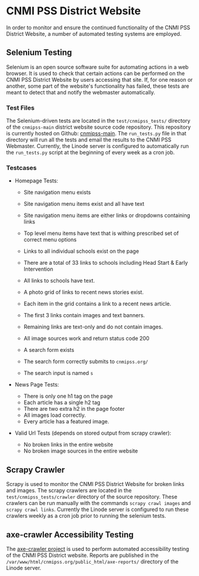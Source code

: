 # CNMI PSS District Website

In order to monitor and ensure the continued functionality of the CNMI PSS District Website, a number of automated testing systems are employed.

## Selenium Testing

Selenium is an open source software suite for automating actions in a web browser.  It is used to check that certain actions can be performed on the CNMI PSS District Website by users accessing that site.  If, for one reason or another, some part of the website's functionality has failed, these tests are meant to detect that and notify the webmaster automatically.

### Test Files

The Selenium-driven tests are located in the `test/cnmipss_tests/` directory of the `cnmipss-main` district website source code repository.  This repository is currently hosted on Github: [cnmipss-main](https://github.com/cnmipss-web/cnmi-pss-main).  The `run_tests.py` file in that directory will run all the tests and email the results to the CNMI PSS Webmaster.  Currently, the Linode server is configured to automatically run the `run_tests.py` script at the beginning of every week as a cron job.

### Testcases

* Homepage Tests:
    * Site navigation menu exists
    * Site navigation menu items exist and all have text
    * Site navigation menu items are either links or dropdowns containing links
    * Top level menu items have text that is withing prescribed set of correct menu options
    
    * Links to all individual schools exist on the page
    * There are a total of 33 links to schools including Head Start & Early Intervention
    * All links to schools have text.

    * A photo grid of links to recent news stories exist.
    * Each item in the grid contains a link to a recent news article.
    * The first 3 links contain images and text banners.
    * Remaining links are text-only and do not contain images.
    * All image sources work and return status code 200

    * A search form exists
    * The search form correctly submits to `cnmipss.org/`
    * The search input is named `s`

* News Page Tests:
    * There is only one h1 tag on the page
    * Each article has a single h2 tag
    * There are two extra h2 in the page footer
    * All images load correctly.
    * Every article has a featured image.

* Valid Url Tests (depends on stored output from scrapy crawler):
    * No broken links in the entire website
    * No broken image sources in the entire website

## Scrapy Crawler

Scrapy is used to monitor the CNMI PSS District Website for broken links and images.  The scrapy crawlers are located in the `test/cnmipss_tests/crawler` directory of the source repository.  These crawlers can be run manually with the commands `scrapy crawl images` and `scrapy crawl links`.  Currently the Linode server is configured to run these crawlers weekly as a cron job prior to running the selenium tests.

## axe-crawler Accessibility Testing

The [axe-crawler project](https://github.com/tjscollins/axe-crawler) is used to perform automated accessibility testing of the CNMI PSS District website.  Reports are published in the `/var/www/html/cnmipss.org/public_html/axe-reports/` directory of the Linode server.
